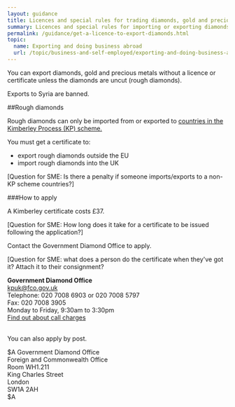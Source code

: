 ```yaml
---
layout: guidance
title: Licences and special rules for trading diamonds, gold and precious metals
summary: Licences and special rules for importing or exporting diamonds, gold and precious metals.
permalink: /guidance/get-a-licence-to-export-diamonds.html
topic:
  name: Exporting and doing business abroad
  url: /topic/business-and-self-employed/exporting-and-doing-business-abroad.html
---
```


You can export diamonds, gold and precious metals without a licence or certificate unless the diamonds are uncut (rough diamonds).

Exports to Syria are banned.

##Rough diamonds

Rough diamonds can only be imported from or exported to [countries in the Kimberley Process (KP) scheme.](https://www.kimberleyprocess.com/en/kp-participants-and-observers)

You must get a certificate to:

- export rough diamonds outside the EU
- import rough diamonds into the UK

[Question for SME: Is there a penalty if someone imports/exports to a non-KP scheme countries?]

###How to apply

A Kimberley certificate costs £37. 

[Question for SME: How long does it take for a certificate to be issued following the application?]

Contact the Government Diamond Office to apply.

[Question for SME: what does a person do the certificate when they've got it? Attach it to their consignment?


**Government Diamond Office**  
<kpuk@fco.gov.uk>  
Telephone: 020 7008 6903 or 020 7008 5797  
Fax: 020 7008 3905  
Monday to Friday, 9:30am to 3:30pm  
[Find out about call charges](/call-charges)  

<br>
You can also apply by post.

$A
Government Diamond Office  
Foreign and Commonwealth Office  
Room WH1.211  
King Charles Street  
London  
SW1A 2AH  
$A

